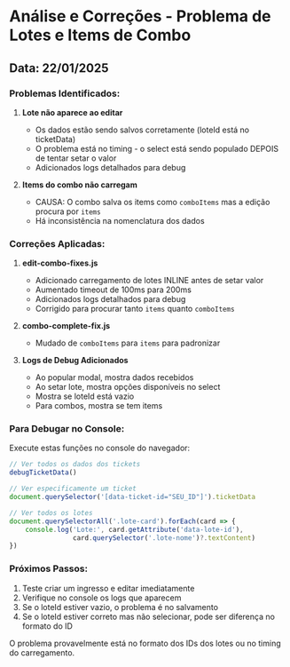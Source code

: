 # Análise e Correções - Problema de Lotes e Items de Combo

## Data: 22/01/2025

### Problemas Identificados:

1. **Lote não aparece ao editar**
   - Os dados estão sendo salvos corretamente (loteId está no ticketData)
   - O problema está no timing - o select está sendo populado DEPOIS de tentar setar o valor
   - Adicionados logs detalhados para debug

2. **Items do combo não carregam**
   - CAUSA: O combo salva os items como `comboItems` mas a edição procura por `items`
   - Há inconsistência na nomenclatura dos dados

### Correções Aplicadas:

1. **edit-combo-fixes.js**
   - Adicionado carregamento de lotes INLINE antes de setar valor
   - Aumentado timeout de 100ms para 200ms
   - Adicionados logs detalhados para debug
   - Corrigido para procurar tanto `items` quanto `comboItems`

2. **combo-complete-fix.js**
   - Mudado de `comboItems` para `items` para padronizar

3. **Logs de Debug Adicionados**
   - Ao popular modal, mostra dados recebidos
   - Ao setar lote, mostra opções disponíveis no select
   - Mostra se loteId está vazio
   - Para combos, mostra se tem items

### Para Debugar no Console:

Execute estas funções no console do navegador:

```javascript
// Ver todos os dados dos tickets
debugTicketData()

// Ver especificamente um ticket
document.querySelector('[data-ticket-id="SEU_ID"]').ticketData

// Ver todos os lotes
document.querySelectorAll('.lote-card').forEach(card => {
    console.log('Lote:', card.getAttribute('data-lote-id'), 
                card.querySelector('.lote-nome')?.textContent)
})
```

### Próximos Passos:

1. Teste criar um ingresso e editar imediatamente
2. Verifique no console os logs que aparecem
3. Se o loteId estiver vazio, o problema é no salvamento
4. Se o loteId estiver correto mas não selecionar, pode ser diferença no formato do ID

O problema provavelmente está no formato dos IDs dos lotes ou no timing do carregamento.
